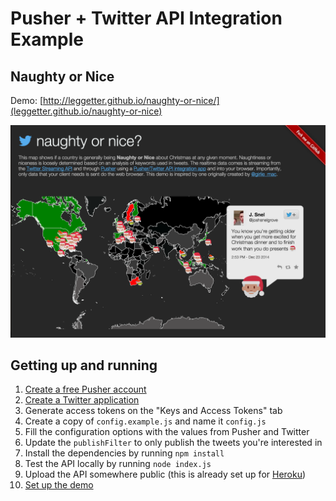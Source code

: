 # Pusher + Twitter API Integration Example

## Naughty or Nice

Demo: [http://leggetter.github.io/naughty-or-nice/](leggetter.github.io/naughty-or-nice)

![Screenshot](https://raw.githubusercontent.com/leggetter/naughty-or-nice/gh-pages/images/screenshot.png "Screenshot")


## Getting up and running

1. [Create a free Pusher account](http://pusher.com/signup)
2. [Create a Twitter application](https://apps.twitter.com/)
3. Generate access tokens on the "Keys and Access Tokens" tab
4. Create a copy of `config.example.js` and name it `config.js`
5. Fill the configuration options with the values from Pusher and Twitter
6. Update the `publishFilter` to only publish the tweets you're interested in
7. Install the dependencies by running `npm install`
8. Test the API locally by running `node index.js`
9. Upload the API somewhere public (this is already set up for [Heroku](http://heroku.com))
10. [Set up the demo](https://github.com/leggetter/naughty-or-nice)
